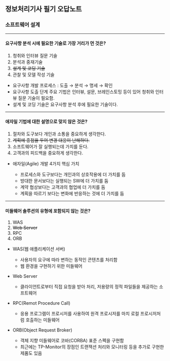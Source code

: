 ## 정보처리기사 필기 오답노트

### 소프트웨어 설계
<hr/>

#### 요구사항 분석 시에 필요한 기술로 가장 거리가 먼 것은?
1. 청취와 인터뷰 질문 기술
2.  분석과 중재기술
3.  ~~설계 및 코딩 기술~~
4.  관찰 및 모델 작성 기술

  - 요구사항 개발 프로세스 : 도출 → 분석 → 명세 → 확인
  - 요구사항 도출 단계 주요 기법은 인터뷰, 설문, 브레인스토밍 등이 있어 청취와 인터뷰 질문 기술이 필요함.
  - 설계 및 코딩 기술은 요구사항 분석 후에 필요한 기술이다.
<hr/>

#### 애자일 기법에 대한 설명으로 맞지 않은 것은?
1.	절차와 도구보다 개인과 소통을 중요하게 생각한다.
2.	~~계획에 중점을 두어 변경 대응이 난해하다.~~
3.	소프트웨어가 잘 실행되는데 가치를 둔다.
4.	고객과의 피드백을 중요하게 생각한다.

- 애자일(Agile) 개발 4가지 핵심 가치

  - 프로세스와 도구보다는 개인과의 상호작용에 더 가치를 둠
  - 방대한 문서보다는 실행되는 SW에 더 가치를 둠
  - 계약 협상보다는 고객과의 협업에 더 가치를 둠
  - 계획을 따르기 보다는 변화에 반응하는 것에 더 가치를 둠
<hr/>

#### 미들웨어 솔루션의 유형에 포함되지 않는 것은?
1.	WAS
2.	~~Web Server~~
3.	RPC
4.	ORB

- WAS(웹 애플리케이션 서버)
  - 사용자의 요구에 따라 변하는 동적인 콘텐츠를 처리함
  - 웹 환경을 구현하기 위한 미들웨어

- Web Server
   - 클라이언트로부터 직접 요청을 받아 처리, 저용량의 정적 파일들을 제공하는 소프트웨어

- RPC(Remot Procedure Call)
   - 응용 프로그램이 프로시저를 사용하여 원격 프로시저를 마치 로컬 프로시저처럼 호출하는 미들웨어

- ORB(Object Request Broker)
   - 객체 지향 미들웨어로 코바(CORBA) 표준 스펙을 구현함
   - 최근에는 TP-Monitor의 장점인 트랜잭션 처리와 모니터링 등을 추가로 구현한 제품도 있음






















